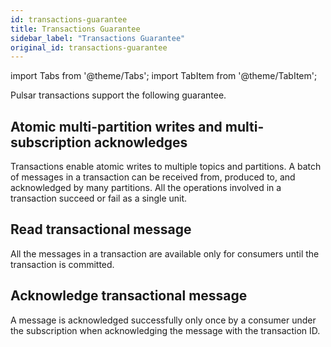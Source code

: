 ```yaml
---
id: transactions-guarantee
title: Transactions Guarantee
sidebar_label: "Transactions Guarantee"
original_id: transactions-guarantee
---
```


import Tabs from '@theme/Tabs';
import TabItem from '@theme/TabItem';


Pulsar transactions support the following guarantee.

## Atomic multi-partition writes and multi-subscription acknowledges
Transactions enable atomic writes to multiple topics and partitions. A batch of messages in a transaction can be received from, produced to, and acknowledged by many partitions. All the operations involved in a transaction succeed or fail as a single unit. 

## Read transactional message
All the messages in a transaction are available only for consumers until the transaction is committed.

## Acknowledge transactional message
A message is acknowledged successfully only once by a consumer under the subscription when acknowledging the message with the transaction ID.
